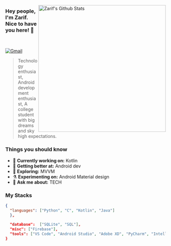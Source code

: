 [<img align="right" width="400" src="https://github-readme-stats.vercel.app/api?username=ZarifAhsan&&show_icons=true&theme=tokyonight&count_private=true" alt="Zarif's Github Stats"/>](https://github.com/ZarifAhsan)

### Hey people, I'm Zarif. Nice to have you here! 👋
<br/> 

[![Gmail](https://img.shields.io/badge/%20-Send%20Mail-black?color=222244&labelColor=000000&logo=gmail&logoColor=f5f7fe)](mailto:mdzarifahsan@gmail.com?subject=From%20GitHub&&body=Hi,%20there.%20Found%20you%20on%20GitHub!%20Let's%20talk%20about...)

> Technology enthusiast, Android development enthusiast,
A college student with big dreams and sky high expectations.<br/>

### Things you should know

- 🔭 <b>Currently working on:</b> Kotlin
- 🌱 <b>Getting better at:</b> Android dev
- 🤔 <b>Exploring:</b> MVVM
- ⚗️ <b>Experimenting on:</b> Android Material design
- 💬 <b>Ask me about:</b> TECH

### My Stacks

```json
{
  "languages": ["Python", "C", "Kotlin", "Java"]    
  },
  
  "database":  ["SQLite", "SQL"],
  "misc": ["Firebase"],
  "tools": ["VS Code", "Android Studio", "Adobe XD", "PyCharm", "IntelliJ", "Figma"],
}

```
